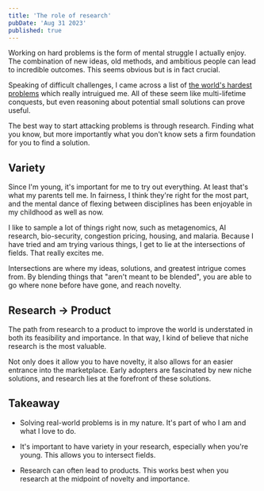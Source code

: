 ```yaml
---
title: 'The role of research'
pubDate: 'Aug 31 2023'
published: true
---
```


Working on hard problems is the form of mental struggle I actually enjoy. The combination of new ideas, old methods, and ambitious people can lead to incredible outcomes. This seems obvious but is in fact crucial.

Speaking of difficult challenges, I came across a list of [the world's hardest problems](https://docs.google.com/document/d/1Vb8WWbsVyEJzl66_qqtZfFr2uLL07Y7SJH5XKldjDPY/edit) which really intruigued me. All of these seem like multi-lifetime conquests, but even reasoning about potential small solutions can prove useful.

The best way to start attacking problems is through research. Finding what you know, but more importantly what you don't know sets a firm foundation for you to find a solution.

## Variety

Since I'm young, it's important for me to try out everything. At least that's what my parents tell me. In fairness, I think they're right for the most part, and the mental dance of flexing between disciplines has been enjoyable in my childhood as well as now.

I like to sample a lot of things right now, such as metagenomics, AI research, bio-security, congestion pricing, housing, and malaria. Because I have tried and am trying various things, I get to lie at the intersections of fields. That really excites me.

Intersections are where my ideas, solutions, and greatest intrigue comes from. By blending things that "aren't meant to be blended", you are able to go where none before have gone, and reach novelty.

## Research &rarr; Product

The path from research to a product to improve the world is understated in both its feasibility and importance. In that way, I kind of believe that niche research is the most valuable.

Not only does it allow you to have novelty, it also allows for an easier entrance into the marketplace. Early adopters are fascinated by new niche solutions, and research lies at the forefront of these solutions.

## Takeaway

- Solving real-world problems is in my nature. It's part of who I am and what I love to do.

- It's important to have variety in your research, especially when you're young. This allows you to intersect fields.

- Research can often lead to products. This works best when you research at the midpoint of novelty and importance.

